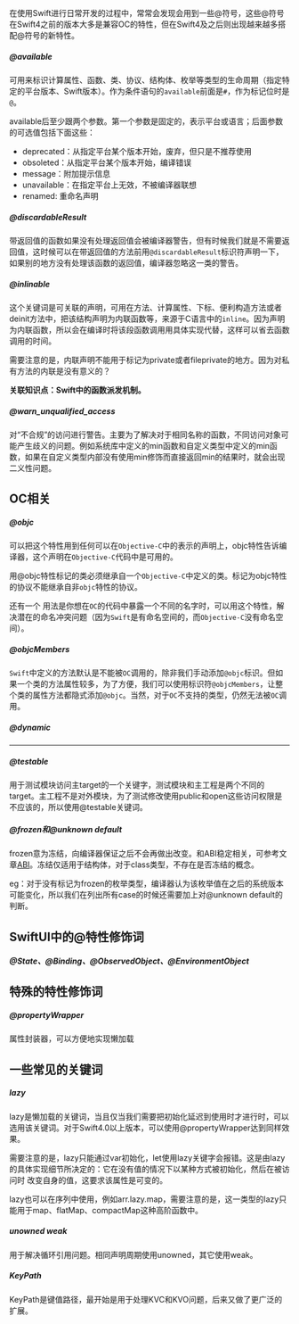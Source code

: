 在使用Swift进行日常开发的过程中，常常会发现会用到一些@符号，这些@符号在Swift4之前的版本大多是兼容OC的特性，但在Swift4及之后则出现越来越多搭配@符号的新特性。

##### @available

可用来标识计算属性、函数、类、协议、结构体、枚举等类型的生命周期（指定特定的平台版本、Swift版本）。作为条件语句的`available`前面是`#`，作为标记位时是`@`。

available后至少跟两个参数。第一个参数是固定的，表示平台或语言；后面参数的可选值包括下面这些：

* deprecated：从指定平台某个版本开始，废弃，但只是不推荐使用
* obsoleted：从指定平台某个版本开始，编译错误
* message：附加提示信息
* unavailable：在指定平台上无效，不被编译器联想
* renamed: 重命名声明

##### @discardableResult

带返回值的函数如果没有处理返回值会被编译器警告，但有时候我们就是不需要返回值，这时候可以在带返回值的方法前用`@discardableResult`标识符声明一下，如果别的地方没有处理该函数的返回值，编译器忽略这一类的警告。

##### @inlinable

这个关键词是可关联的声明，可用在方法、计算属性、下标、便利构造方法或者deinit方法中，把该结构声明为内联函数等，来源于C语言中的`inline`。因为声明为内联函数，所以会在编译时将该段函数调用用具体实现代替，这样可以省去函数调用的时间。

需要注意的是，内联声明不能用于标记为private或者fileprivate的地方。因为对私有方法的内联是没有意义的？

**关联知识点：Swift中的函数派发机制。**

##### @warn_unqualified_access

对“不合规”的访问进行警告。主要为了解决对于相同名称的函数，不同访问对象可能产生歧义的问题。例如系统库中定义的min函数和自定义类型中定义的min函数，如果在自定义类型内部没有使用min修饰而直接返回min的结果时，就会出现二义性问题。

## OC相关

##### @objc

可以把这个特性用到任何可以在`Objective-C`中的表示的声明上，objc特性告诉编译器，这个声明在`Objective-C`代码中是可用的。

用@objc特性标记的类必须继承自一个`Objective-C`中定义的类。标记为objc特性的协议不能继承自非`objc`特性的协议。

还有一个 用法是你想在`OC`的代码中暴露一个不同的名字时，可以用这个特性，解决潜在的命名冲突问题（因为`Swift`是有命名空间的，而`Objective-C`没有命名空间）。

##### @objcMembers

`Swift`中定义的方法默认是不能被`OC`调用的，除非我们手动添加`@objc`标识。但如果一个类的方法属性较多，为了方便，我们可以使用标识符`@objcMembers`，让整个类的属性方法都隐式添加`@objc`。当然，对于`OC`不支持的类型，仍然无法被`OC`调用。

##### @dynamic



---

##### @testable

用于测试模块访问主target的一个关键字，测试模块和主工程是两个不同的target。主工程不是对外模块，为了测试修改使用public和open这些访问权限是不应该的，所以使用@testable关键词。

##### @frozen和@unknown default

frozen意为冻结，向编译器保证之后不会再做出改变。和ABI稳定相关，可参考文章[ABI]()。冻结仅适用于结构体，对于class类型，不存在是否冻结的概念。

eg：对于没有标记为frozen的枚举类型，编译器认为该枚举值在之后的系统版本可能变化，所以我们在列出所有case的时候还需要加上对@unknown default的判断。

## SwiftUI中的@特性修饰词

##### @State、@Binding、@ObservedObject、@EnvironmentObject

## 特殊的特性修饰词

##### @propertyWrapper

属性封装器，可以方便地实现懒加载

## 一些常见的关键词

##### lazy

lazy是懒加载的关键词，当且仅当我们需要把初始化延迟到使用时才进行时，可以选用该关键词。对于Swift4.0以上版本，可以使用@propertyWrapper达到同样效果。

需要注意的是，lazy只能通过var初始化，let使用lazy关键字会报错。这是由lazy的具体实现细节所决定的：它在没有值的情况下以某种方式被初始化，然后在被访问时 改变自身的值，这要求该属性是可变的。

lazy也可以在序列中使用，例如arr.lazy.map，需要注意的是，这一类型的lazy只能用于map、flatMap、compactMap这种高阶函数中。

##### unowned weak

用于解决循环引用问题。相同声明周期使用unowned，其它使用weak。

#####  KeyPath

KeyPath是键值路径，最开始是用于处理KVC和KVO问题，后来又做了更广泛的扩展。